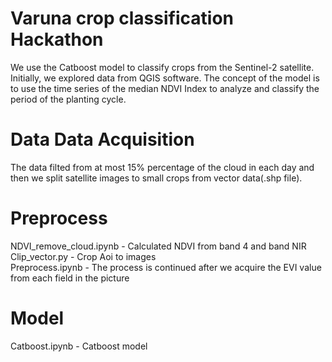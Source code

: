 # Varuna crop classification Hackathon
   We use the Catboost model to classify crops from the Sentinel-2 satellite. Initially, we explored data from QGIS software. The concept of the model is to use the time series of the median NDVI Index to analyze and classify the period of the planting cycle. 
# Data Data Acquisition
   The data filted from at most 15% percentage of the cloud in each day and then we split satellite images to small crops from vector data(.shp file).
# Preprocess
   NDVI_remove_cloud.ipynb - Calculated NDVI from band 4 and band NIR\
   Clip_vector.py - Crop Aoi to images\
   Preprocess.ipynb - The process is continued after we acquire the EVI value from each field in the picture
# Model
   Catboost.ipynb - Catboost model
